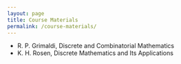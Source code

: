 ```yaml
---
layout: page
title: Course Materials
permalink: /course-materials/
---
```


* R. P. Grimaldi, Discrete and Combinatorial Mathematics
* K. H. Rosen, Discrete Mathematics and Its Applications